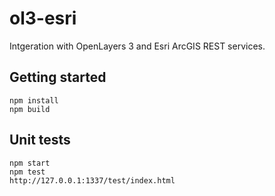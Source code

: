 # ol3-esri

Intgeration with OpenLayers 3 and Esri ArcGIS REST services.

## Getting started
    npm install
    npm build

## Unit tests
    npm start
    npm test
    http://127.0.0.1:1337/test/index.html
